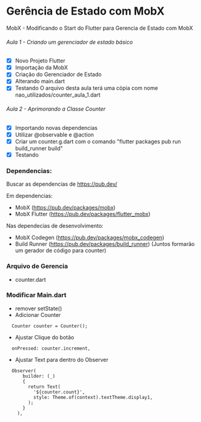 # Gerência de Estado com MobX
MobX - Modificando o Start do Flutter para Gerencia de Estado com MobX

###### Aula 1 - Criando um gerenciador de estado básico
- [x] Novo Projeto Flutter
- [x] Importação da MobX
- [x] Criação do Gerenciador de Estado
- [x] Alterando main.dart
- [x] Testando
O arquivo desta aula terá uma cópia com nome nao_utilizados/counter_aula_1.dart

###### Aula 2 - Aprimorando a Classe Counter
- [x] Importando novas dependencias
- [x] Utilizar @observable e @action
- [x] Criar um counter.g.dart com o comando "flutter packages pub run build_runner build"
- [x] Testando

### Dependencias:

Buscar as dependencias de https://pub.dev/

Em dependencias:

- MobX (https://pub.dev/packages/mobx)
- MobX Flutter (https://pub.dev/packages/flutter_mobx)


Nas dependecias de desenvolvimento: 
- MobX Codegen (https://pub.dev/packages/mobx_codegen)
- Build Runner (https://pub.dev/packages/build_runner)
(Juntos formarão um gerador de código para counter)


### Arquivo de Gerencia
- counter.dart

### Modificar Main.dart
- remover setState()
- Adicionar Counter
```
  Counter counter = Counter();
```
- Ajustar Clique do botão 
```
  onPressed: counter.increment,
```
- Ajustar Text para dentro do Observer
```
  Observer(
      builder: (_)
      {
        return Text(
          '${counter.count}',
          style: Theme.of(context).textTheme.display1,
        );
      }
    ),
```


